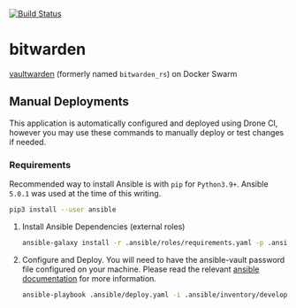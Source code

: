 [![Build Status](https://drone.kiwi-labs.net/api/badges/Diesel-Net/bitwarden/status.svg)](https://drone.kiwi-labs.net/Diesel-Net/bitwarden)

# bitwarden
[vaultwarden](https://github.com/dani-garcia/vaultwarden) (formerly named `bitwarden_rs`) on Docker Swarm


## Manual Deployments
This application is automatically configured and deployed using Drone CI, however you may use these commands to manually deploy or test changes if needed.

### Requirements
Recommended way to install Ansible is with `pip` for `Python3.9+`. Ansible `5.0.1` was used at the time of this writing.
```bash
pip3 install --user ansible
```

1. Install Ansible Dependencies (external roles)
   ```bash
   ansible-galaxy install -r .ansible/roles/requirements.yaml -p .ansible/roles --force
   ```
2. Configure and Deploy. You will need to have the ansible-vault password file configured on your machine. Please read the relevant [ansible documentation](https://docs.ansible.com/ansible/latest/user_guide/vault.html#setting-a-default-password-source) for more information.
   ```bash
   ansible-playbook .ansible/deploy.yaml -i .ansible/inventory/development
   ```
